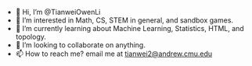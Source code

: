 - 👋 Hi, I’m @TianweiOwenLi
- 👀 I’m interested in Math, CS, STEM in general, and sandbox games.
- 🌱 I’m currently learning about Machine Learning, Statistics, HTML, and topology.
- 💞️ I’m looking to collaborate on anything.
- 📫 How to reach me? email me at tianwei2@andrew.cmu.edu

<!---
TianweiOwenLi/TianweiOwenLi is a ✨ special ✨ repository because its `README.md` (this file) appears on your GitHub profile.
You can click the Preview link to take a look at your changes.
--->
